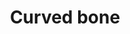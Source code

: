 ---
layout: item
title: Curved bone
item-id: 10977
datatable: true
id: 10977
name: "Curved bone"
members: true
lowalch: 2
highalch: 4
examine: "A curved Construction bone."
monsters:
  - id: 136
    name: "Ogre"
    members: true
    combat_level: 53
    wiki_url: "https://oldschool.runescape.wiki/w/Ogre#Level_53"
    drops:
      - quantity: "1"
        rarity: 0.00019950124688279303
        drop_requirements: null
  - id: 458
    name: "Lizard"
    members: true
    combat_level: 42
    wiki_url: "https://oldschool.runescape.wiki/w/Lizard"
    drops:
      - quantity: "1"
        rarity: 0.00019950124688279303
        drop_requirements: null
  - id: 477
    name: "Giant frog"
    members: true
    combat_level: 99
    wiki_url: "https://oldschool.runescape.wiki/w/Giant_frog#Level_99"
    drops:
      - quantity: "1"
        rarity: 0.00019950124688279303
        drop_requirements: null
  - id: 643
    name: "Arrg"
    members: true
    combat_level: 113
    wiki_url: "https://oldschool.runescape.wiki/w/Arrg#Normal"
    drops:
      - quantity: "1"
        rarity: 0.00019950124688279303
        drop_requirements: null
  - id: 648
    name: "Ice Troll"
    members: true
    combat_level: 124
    wiki_url: "https://oldschool.runescape.wiki/w/Ice_troll#Level_124"
    drops:
      - quantity: "1"
        rarity: 0.00019950124688279303
        drop_requirements: null
  - id: 649
    name: "Ice Troll"
    members: true
    combat_level: 123
    wiki_url: "https://oldschool.runescape.wiki/w/Ice_troll#Level_123"
    drops:
      - quantity: "1"
        rarity: 0.00019950124688279303
        drop_requirements: null
  - id: 650
    name: "Ice Troll"
    members: true
    combat_level: 120
    wiki_url: "https://oldschool.runescape.wiki/w/Ice_troll#Level_120"
    drops:
      - quantity: "1"
        rarity: 0.00019950124688279303
        drop_requirements: null
  - id: 651
    name: "Ice Troll"
    members: true
    combat_level: 121
    wiki_url: "https://oldschool.runescape.wiki/w/Ice_troll#Level_121"
    drops:
      - quantity: "1"
        rarity: 0.00019950124688279303
        drop_requirements: null
  - id: 680
    name: "Giant skeleton"
    members: true
    combat_level: 80
    wiki_url: "https://oldschool.runescape.wiki/w/Giant_skeleton_(Shadow_Dungeon)"
    drops:
      - quantity: "1"
        rarity: 0.00019950124688279303
        drop_requirements: null
  - id: 699
    name: "Ice troll"
    members: true
    combat_level: 124
    wiki_url: "https://oldschool.runescape.wiki/w/Ice_troll#Level_124"
    drops:
      - quantity: "1"
        rarity: 0.00019950124688279303
        drop_requirements: null
  - id: 700
    name: "Ice troll"
    members: true
    combat_level: 123
    wiki_url: "https://oldschool.runescape.wiki/w/Ice_troll#Level_123"
    drops:
      - quantity: "1"
        rarity: 0.00019950124688279303
        drop_requirements: null
  - id: 701
    name: "Ice troll"
    members: true
    combat_level: 120
    wiki_url: "https://oldschool.runescape.wiki/w/Ice_troll#Level_120"
    drops:
      - quantity: "1"
        rarity: 0.00019950124688279303
        drop_requirements: null
  - id: 702
    name: "Ice troll"
    members: true
    combat_level: 121
    wiki_url: "https://oldschool.runescape.wiki/w/Ice_troll#Level_121"
    drops:
      - quantity: "1"
        rarity: 0.00019950124688279303
        drop_requirements: null
  - id: 763
    name: "Giant Roc"
    members: true
    combat_level: 172
    wiki_url: "https://oldschool.runescape.wiki/w/Giant_Roc#Normal"
    drops:
      - quantity: "1"
        rarity: 0.00019950124688279303
        drop_requirements: null
  - id: 787
    name: "Suqah"
    members: true
    combat_level: 111
    wiki_url: "https://oldschool.runescape.wiki/w/Suqah"
    drops:
      - quantity: "1"
        rarity: 0.00019950124688279303
        drop_requirements: null
  - id: 852
    name: "Icelord"
    members: true
    combat_level: 51
    wiki_url: "https://oldschool.runescape.wiki/w/Icelord"
    drops:
      - quantity: "1"
        rarity: 0.00019950124688279303
        drop_requirements: null
  - id: 891
    name: "Moss Guardian"
    members: true
    combat_level: 84
    wiki_url: "https://oldschool.runescape.wiki/w/Moss_Guardian#Normal"
    drops:
      - quantity: "1"
        rarity: 0.00019950124688279303
        drop_requirements: null
  - id: 925
    name: "Rock"
    members: true
    combat_level: 111
    wiki_url: "https://oldschool.runescape.wiki/w/Rock_(Troll)"
    drops:
      - quantity: "1"
        rarity: 0.00019950124688279303
        drop_requirements: null
  - id: 926
    name: "Stick"
    members: true
    combat_level: 104
    wiki_url: "https://oldschool.runescape.wiki/w/Stick"
    drops:
      - quantity: "1"
        rarity: 0.00019950124688279303
        drop_requirements: null
  - id: 927
    name: "Pee Hat"
    members: true
    combat_level: 91
    wiki_url: "https://oldschool.runescape.wiki/w/Pee_Hat"
    drops:
      - quantity: "1"
        rarity: 0.00019950124688279303
        drop_requirements: null
  - id: 928
    name: "Kraka"
    members: true
    combat_level: 91
    wiki_url: "https://oldschool.runescape.wiki/w/Kraka"
    drops:
      - quantity: "1"
        rarity: 0.00019950124688279303
        drop_requirements: null
  - id: 931
    name: "Thrower Troll"
    members: true
    combat_level: 67
    wiki_url: "https://oldschool.runescape.wiki/w/Thrower_Troll"
    drops:
      - quantity: "1"
        rarity: 0.00019950124688279303
        drop_requirements: null
  - id: 936
    name: "Mountain troll"
    members: true
    combat_level: 69
    wiki_url: "https://oldschool.runescape.wiki/w/Mountain_troll#Level_69"
    drops:
      - quantity: "1"
        rarity: 0.00019950124688279303
        drop_requirements: null
  - id: 1047
    name: "Cave horror"
    members: true
    combat_level: 80
    wiki_url: "https://oldschool.runescape.wiki/w/Cave_horror"
    drops:
      - quantity: "1"
        rarity: 0.00019950124688279303
        drop_requirements: null
  - id: 1097
    name: "Sea Snake Young"
    members: true
    combat_level: 90
    wiki_url: "https://oldschool.runescape.wiki/w/Sea_Snake_Young"
    drops:
      - quantity: "1"
        rarity: 0.00019950124688279303
        drop_requirements: null
  - id: 1101
    name: "Giant Sea Snake"
    members: true
    combat_level: 149
    wiki_url: "https://oldschool.runescape.wiki/w/Giant_Sea_Snake"
    drops:
      - quantity: "1"
        rarity: 0.00019950124688279303
        drop_requirements: null
  - id: 1153
    name: "Ogre"
    members: true
    combat_level: 63
    wiki_url: "https://oldschool.runescape.wiki/w/Ogre#Level_63"
    drops:
      - quantity: "1"
        rarity: 0.00019950124688279303
        drop_requirements: null
  - id: 1834
    name: "Gorak"
    members: true
    combat_level: 145
    wiki_url: "https://oldschool.runescape.wiki/w/Gorak#Level_145"
    drops:
      - quantity: "1"
        rarity: 0.00019950124688279303
        drop_requirements: null
  - id: 1874
    name: "Ice troll runt"
    members: true
    combat_level: 74
    wiki_url: "https://oldschool.runescape.wiki/w/Ice_troll_runt"
    drops:
      - quantity: "1"
        rarity: 0.00019950124688279303
        drop_requirements: null
  - id: 1875
    name: "Ice troll male"
    members: true
    combat_level: 82
    wiki_url: "https://oldschool.runescape.wiki/w/Ice_troll_male"
    drops:
      - quantity: "1"
        rarity: 0.00019950124688279303
        drop_requirements: null
  - id: 1876
    name: "Ice troll female"
    members: true
    combat_level: 82
    wiki_url: "https://oldschool.runescape.wiki/w/Ice_troll_female"
    drops:
      - quantity: "1"
        rarity: 0.00019950124688279303
        drop_requirements: null
  - id: 1877
    name: "Ice troll grunt"
    members: true
    combat_level: 100
    wiki_url: "https://oldschool.runescape.wiki/w/Ice_troll_grunt"
    drops:
      - quantity: "1"
        rarity: 0.00019950124688279303
        drop_requirements: null
  - id: 2075
    name: "Fire giant"
    members: true
    combat_level: 86
    wiki_url: "https://oldschool.runescape.wiki/w/Fire_giant#Level_86"
    drops:
      - quantity: "1"
        rarity: 0.00019950124688279303
        drop_requirements: null
  - id: 2085
    name: "Ice giant"
    members: false
    combat_level: 53
    wiki_url: "https://oldschool.runescape.wiki/w/Ice_giant#Level_53"
    drops:
      - quantity: "1"
        rarity: 0.00019950124688279303
        drop_requirements: null
  - id: 2090
    name: "Moss giant"
    members: false
    combat_level: 42
    wiki_url: "https://oldschool.runescape.wiki/w/Moss_giant#Level_42"
    drops:
      - quantity: "1"
        rarity: 0.00019950124688279303
        drop_requirements: null
  - id: 2097
    name: "Cyclops"
    members: true
    combat_level: 56
    wiki_url: "https://oldschool.runescape.wiki/w/Cyclops#Level_56"
    drops:
      - quantity: "1"
        rarity: 0.00019950124688279303
        drop_requirements: null
  - id: 2098
    name: "Hill Giant"
    members: false
    combat_level: 28
    wiki_url: "https://oldschool.runescape.wiki/w/Hill_Giant#1"
    drops:
      - quantity: "1"
        rarity: 0.00019950124688279303
        drop_requirements: null
  - id: 2137
    name: "Cyclops"
    members: true
    combat_level: 106
    wiki_url: "https://oldschool.runescape.wiki/w/Cyclops#Level_106"
    drops:
      - quantity: "1"
        rarity: 0.00019950124688279303
        drop_requirements: null
  - id: 2215
    name: "General Graardor"
    members: true
    combat_level: 624
    wiki_url: "https://oldschool.runescape.wiki/w/General_Graardor"
    drops:
      - quantity: "1"
        rarity: 0.00019950124688279303
        drop_requirements: null
  - id: 2233
    name: "Ogre"
    members: true
    combat_level: 58
    wiki_url: "https://oldschool.runescape.wiki/w/Ogre#Level_58"
    drops:
      - quantity: "1"
        rarity: 0.00019950124688279303
        drop_requirements: null
  - id: 2235
    name: "Cyclops"
    members: true
    combat_level: 81
    wiki_url: "https://oldschool.runescape.wiki/w/Cyclops#Level_81"
    drops:
      - quantity: "1"
        rarity: 0.00019950124688279303
        drop_requirements: null
  - id: 2464
    name: "Cyclops"
    members: true
    combat_level: 76
    wiki_url: "https://oldschool.runescape.wiki/w/Cyclops#Level_76"
    drops:
      - quantity: "1"
        rarity: 0.00019950124688279303
        drop_requirements: null
  - id: 2592
    name: "Mogre"
    members: true
    combat_level: 60
    wiki_url: "https://oldschool.runescape.wiki/w/Mogre"
    drops:
      - quantity: "1"
        rarity: 0.00019950124688279303
        drop_requirements: null
  - id: 2946
    name: "Nail beast"
    members: true
    combat_level: 69
    wiki_url: "https://oldschool.runescape.wiki/w/Nail_beast#Level_69"
    drops:
      - quantity: "1"
        rarity: 0.00019950124688279303
        drop_requirements: null
  - id: 2947
    name: "Nail beast"
    members: true
    combat_level: 98
    wiki_url: "https://oldschool.runescape.wiki/w/Nail_beast#Level_98"
    drops:
      - quantity: "1"
        rarity: 0.00019950124688279303
        drop_requirements: null
  - id: 2948
    name: "Nail beast"
    members: true
    combat_level: 141
    wiki_url: "https://oldschool.runescape.wiki/w/Nail_beast#Level_141"
    drops:
      - quantity: "1"
        rarity: 0.00019950124688279303
        drop_requirements: null
  - id: 3141
    name: "Gorak"
    members: true
    combat_level: 149
    wiki_url: "https://oldschool.runescape.wiki/w/Gorak#Level_149"
    drops:
      - quantity: "1"
        rarity: 0.00019950124688279303
        drop_requirements: null
  - id: 3162
    name: "Kree'arra"
    members: true
    combat_level: 580
    wiki_url: "https://oldschool.runescape.wiki/w/Kree'arra"
    drops:
      - quantity: "1"
        rarity: 0.00019950124688279303
        drop_requirements: null
  - id: 3329
    name: "Giant Champion"
    members: true
    combat_level: 56
    wiki_url: "https://oldschool.runescape.wiki/w/Giant_Champion"
    drops:
      - quantity: "1"
        rarity: 0.00019950124688279303
        drop_requirements: null
  - id: 3600
    name: "Frogeel"
    members: true
    combat_level: 103
    wiki_url: "https://oldschool.runescape.wiki/w/Frogeel"
    drops:
      - quantity: "1"
        rarity: 0.00019950124688279303
        drop_requirements: null
  - id: 3851
    name: "Moss giant"
    members: true
    combat_level: 48
    wiki_url: "https://oldschool.runescape.wiki/w/Moss_giant#Level_48"
    drops:
      - quantity: "1"
        rarity: 0.00019950124688279303
        drop_requirements: null
  - id: 4005
    name: "Dark beast"
    members: true
    combat_level: 182
    wiki_url: "https://oldschool.runescape.wiki/w/Dark_beast"
    drops:
      - quantity: "1"
        rarity: 0.00019950124688279303
        drop_requirements: null
  - id: 4067
    name: "Black Knight Titan"
    members: true
    combat_level: 120
    wiki_url: "https://oldschool.runescape.wiki/w/Black_Knight_Titan#Normal"
    drops:
      - quantity: "1"
        rarity: 0.00019950124688279303
        drop_requirements: null
  - id: 4120
    name: "Troll general"
    members: true
    combat_level: 113
    wiki_url: "https://oldschool.runescape.wiki/w/Troll_general#Sword"
    drops:
      - quantity: "1"
        rarity: 0.00019950124688279303
        drop_requirements: null
  - id: 4123
    name: "Troll spectator"
    members: true
    combat_level: 71
    wiki_url: "https://oldschool.runescape.wiki/w/Troll_spectator"
    drops:
      - quantity: "1"
        rarity: 0.00019950124688279303
        drop_requirements: null
  - id: 4130
    name: "Dad"
    members: true
    combat_level: 101
    wiki_url: "https://oldschool.runescape.wiki/w/Dad#Normal"
    drops:
      - quantity: "1"
        rarity: 0.00019950124688279303
        drop_requirements: null
  - id: 4131
    name: "Twig"
    members: true
    combat_level: 71
    wiki_url: "https://oldschool.runescape.wiki/w/Twig#Awake"
    drops:
      - quantity: "1"
        rarity: 0.00019950124688279303
        drop_requirements: null
  - id: 4132
    name: "Berry"
    members: true
    combat_level: 71
    wiki_url: "https://oldschool.runescape.wiki/w/Berry#Awake"
    drops:
      - quantity: "1"
        rarity: 0.00019950124688279303
        drop_requirements: null
  - id: 4135
    name: "Thrower troll"
    members: true
    combat_level: 68
    wiki_url: "https://oldschool.runescape.wiki/w/Thrower_troll_(Trollheim)"
    drops:
      - quantity: "1"
        rarity: 0.00019950124688279303
        drop_requirements: null
  - id: 4143
    name: "Mountain troll"
    members: true
    combat_level: 71
    wiki_url: "https://oldschool.runescape.wiki/w/Mountain_troll#Level_71"
    drops:
      - quantity: "1"
        rarity: 0.00019950124688279303
        drop_requirements: null
  - id: 4184
    name: "Crocodile"
    members: true
    combat_level: 63
    wiki_url: "https://oldschool.runescape.wiki/w/Crocodile"
    drops:
      - quantity: "1"
        rarity: 0.00019950124688279303
        drop_requirements: null
  - id: 4308
    name: "Sea troll"
    members: true
    combat_level: 79
    wiki_url: "https://oldschool.runescape.wiki/w/Sea_troll#Level_79"
    drops:
      - quantity: "1"
        rarity: 0.00019950124688279303
        drop_requirements: null
  - id: 4309
    name: "Sea troll"
    members: true
    combat_level: 65
    wiki_url: "https://oldschool.runescape.wiki/w/Sea_troll#Level_65"
    drops:
      - quantity: "1"
        rarity: 0.00019950124688279303
        drop_requirements: null
  - id: 4310
    name: "Sea troll"
    members: true
    combat_level: 87
    wiki_url: "https://oldschool.runescape.wiki/w/Sea_troll#Level_87"
    drops:
      - quantity: "1"
        rarity: 0.00019950124688279303
        drop_requirements: null
  - id: 4311
    name: "Sea troll"
    members: true
    combat_level: 101
    wiki_url: "https://oldschool.runescape.wiki/w/Sea_troll#Level_101"
    drops:
      - quantity: "1"
        rarity: 0.00019950124688279303
        drop_requirements: null
  - id: 4362
    name: "Ogre chieftain"
    members: true
    combat_level: 81
    wiki_url: "https://oldschool.runescape.wiki/w/Ogre_chieftain"
    drops:
      - quantity: "1"
        rarity: 0.00019950124688279303
        drop_requirements: null
  - id: 4367
    name: "Gorad"
    members: true
    combat_level: 68
    wiki_url: "https://oldschool.runescape.wiki/w/Gorad"
    drops:
      - quantity: "1"
        rarity: 0.00019950124688279303
        drop_requirements: null
  - id: 4381
    name: "Enclave guard"
    members: true
    combat_level: 83
    wiki_url: "https://oldschool.runescape.wiki/w/Enclave_guard"
    drops:
      - quantity: "1"
        rarity: 0.00019950124688279303
        drop_requirements: null
  - id: 5054
    name: "Skeleton Hellhound"
    members: true
    combat_level: 97
    wiki_url: "https://oldschool.runescape.wiki/w/Skeleton_Hellhound#Normal"
    drops:
      - quantity: "1"
        rarity: 0.00019950124688279303
        drop_requirements: null
  - id: 5129
    name: "Glod"
    members: true
    combat_level: 138
    wiki_url: "https://oldschool.runescape.wiki/w/Glod#Normal"
    drops:
      - quantity: "1"
        rarity: 0.00019950124688279303
        drop_requirements: null
  - id: 5779
    name: "Giant Mole"
    members: true
    combat_level: 230
    wiki_url: "https://oldschool.runescape.wiki/w/Giant_Mole"
    drops:
      - quantity: "1"
        rarity: 0.00019950124688279303
        drop_requirements: null
  - id: 5826
    name: "Ice troll grunt"
    members: true
    combat_level: 102
    wiki_url: "https://oldschool.runescape.wiki/w/Ice_troll_grunt"
    drops:
      - quantity: "1"
        rarity: 0.00019950124688279303
        drop_requirements: null
  - id: 6297
    name: "Glod (hard)"
    members: true
    combat_level: 276
    wiki_url: "https://oldschool.runescape.wiki/w/Glod#Hard"
    drops:
      - quantity: "1"
        rarity: 0.00019950124688279303
        drop_requirements: null
  - id: 6299
    name: "Black Knight Titan (hard)"
    members: true
    combat_level: 210
    wiki_url: "https://oldschool.runescape.wiki/w/Black_Knight_Titan#Hard"
    drops:
      - quantity: "1"
        rarity: 0.00019950124688279303
        drop_requirements: null
  - id: 6323
    name: "Giant Roc (hard)"
    members: true
    combat_level: 257
    wiki_url: "https://oldschool.runescape.wiki/w/Giant_Roc#Hard"
    drops:
      - quantity: "1"
        rarity: 0.00019950124688279303
        drop_requirements: null
  - id: 6325
    name: "Moss Guardian (hard)"
    members: true
    combat_level: 182
    wiki_url: "https://oldschool.runescape.wiki/w/Moss_Guardian#Hard"
    drops:
      - quantity: "1"
        rarity: 0.00019950124688279303
        drop_requirements: null
  - id: 6326
    name: "Skeleton Hellhound (hard)"
    members: true
    combat_level: 198
    wiki_url: "https://oldschool.runescape.wiki/w/Skeleton_Hellhound#Hard"
    drops:
      - quantity: "1"
        rarity: 0.00019950124688279303
        drop_requirements: null
  - id: 6330
    name: "Dad (hard)"
    members: true
    combat_level: 201
    wiki_url: "https://oldschool.runescape.wiki/w/Dad#Hard"
    drops:
      - quantity: "1"
        rarity: 0.00019950124688279303
        drop_requirements: null
  - id: 6331
    name: "Arrg (hard)"
    members: true
    combat_level: 210
    wiki_url: "https://oldschool.runescape.wiki/w/Arrg#Hard"
    drops:
      - quantity: "1"
        rarity: 0.00019950124688279303
        drop_requirements: null
  - id: 6473
    name: "Terror dog"
    members: true
    combat_level: 110
    wiki_url: "https://oldschool.runescape.wiki/w/Terror_dog#Level_110"
    drops:
      - quantity: "1"
        rarity: 0.00019950124688279303
        drop_requirements: null
  - id: 6474
    name: "Terror dog"
    members: true
    combat_level: 100
    wiki_url: "https://oldschool.runescape.wiki/w/Terror_dog#Level_100"
    drops:
      - quantity: "1"
        rarity: 0.00019950124688279303
        drop_requirements: null
  - id: 6503
    name: "Callisto"
    members: true
    combat_level: 470
    wiki_url: "https://oldschool.runescape.wiki/w/Callisto"
    drops:
      - quantity: "1"
        rarity: 0.00019950124688279303
        drop_requirements: null
  - id: 6504
    name: "Venenatis"
    members: true
    combat_level: 464
    wiki_url: "https://oldschool.runescape.wiki/w/Venenatis"
    drops:
      - quantity: "1"
        rarity: 0.00019950124688279303
        drop_requirements: null
  - id: 6604
    name: "Mammoth"
    members: true
    combat_level: 80
    wiki_url: "https://oldschool.runescape.wiki/w/Mammoth"
    drops:
      - quantity: "1"
        rarity: 0.00019950124688279303
        drop_requirements: null
  - id: 6611
    name: "Vet'ion"
    members: true
    combat_level: 454
    wiki_url: "https://oldschool.runescape.wiki/w/Vet'ion#Normal"
    drops:
      - quantity: "1"
        rarity: 0.00019950124688279303
        drop_requirements: null
  - id: 6612
    name: "Vet'ion Reborn"
    members: true
    combat_level: 454
    wiki_url: "https://oldschool.runescape.wiki/w/Vet'ion#Reborn"
    drops:
      - quantity: "1"
        rarity: 0.00019950124688279303
        drop_requirements: null
  - id: 6766
    name: "Lizardman shaman"
    members: true
    combat_level: 150
    wiki_url: "https://oldschool.runescape.wiki/w/Lizardman_shaman#Standard"
    drops:
      - quantity: "1"
        rarity: 0.00019950124688279303
        drop_requirements: null
  - id: 7095
    name: "Tortured gorilla"
    members: true
    combat_level: 142
    wiki_url: "https://oldschool.runescape.wiki/w/Tortured_gorilla#Level_142"
    drops:
      - quantity: "1"
        rarity: 0.00019950124688279303
        drop_requirements: null
  - id: 7150
    name: "Tortured gorilla"
    members: true
    combat_level: 141
    wiki_url: "https://oldschool.runescape.wiki/w/Tortured_gorilla#Level_141"
    drops:
      - quantity: "1"
        rarity: 0.00019950124688279303
        drop_requirements: null
  - id: 7251
    name: "Fire giant"
    members: true
    combat_level: 109
    wiki_url: "https://oldschool.runescape.wiki/w/Fire_giant#Level_109"
    drops:
      - quantity: "1"
        rarity: 0.00019950124688279303
        drop_requirements: null
  - id: 7252
    name: "Fire giant"
    members: true
    combat_level: 104
    wiki_url: "https://oldschool.runescape.wiki/w/Fire_giant#Level_104"
    drops:
      - quantity: "1"
        rarity: 0.00019950124688279303
        drop_requirements: null
  - id: 7401
    name: "Cave abomination"
    members: true
    combat_level: 206
    wiki_url: "https://oldschool.runescape.wiki/w/Cave_abomination"
    drops:
      - quantity: "1"
        rarity: 0.00019950124688279303
        drop_requirements: null
  - id: 7409
    name: "Night beast"
    members: true
    combat_level: 374
    wiki_url: "https://oldschool.runescape.wiki/w/Night_beast"
    drops:
      - quantity: "1"
        rarity: 0.00019950124688279303
        drop_requirements: null
  - id: 7416
    name: "Obor"
    members: false
    combat_level: 106
    wiki_url: "https://oldschool.runescape.wiki/w/Obor"
    drops:
      - quantity: "1"
        rarity: 0.00019950124688279303
        drop_requirements: null
  - id: 7562
    name: "Muttadile"
    members: true
    combat_level: 0
    wiki_url: "https://oldschool.runescape.wiki/w/Muttadile"
    drops:
      - quantity: "1"
        rarity: 0.00019950124688279303
        drop_requirements: null
  - id: 7573
    name: "Lizardman shaman"
    members: true
    combat_level: 0
    wiki_url: "https://oldschool.runescape.wiki/w/Lizardman_shaman#Standard"
    drops:
      - quantity: "1"
        rarity: 0.00019950124688279303
        drop_requirements: null
  - id: 7604
    name: "Skeletal Mystic"
    members: true
    combat_level: 0
    wiki_url: "https://oldschool.runescape.wiki/w/Skeletal_Mystic"
    drops:
      - quantity: "1"
        rarity: 0.00019950124688279303
        drop_requirements: null
  - id: 7878
    name: "Ice giant"
    members: true
    combat_level: 67
    wiki_url: "https://oldschool.runescape.wiki/w/Ice_giant#Level_67"
    drops:
      - quantity: "1"
        rarity: 0.00019950124688279303
        drop_requirements: null
  - id: 7989
    name: "Ogress Warrior"
    members: false
    combat_level: 82
    wiki_url: "https://oldschool.runescape.wiki/w/Ogress_Warrior"
    drops:
      - quantity: "1"
        rarity: 0.00019950124688279303
        drop_requirements: null
  - id: 7991
    name: "Ogress Shaman"
    members: false
    combat_level: 82
    wiki_url: "https://oldschool.runescape.wiki/w/Ogress_Shaman"
    drops:
      - quantity: "1"
        rarity: 0.00019950124688279303
        drop_requirements: null
  - id: 8195
    name: "Bryophyta"
    members: false
    combat_level: 128
    wiki_url: "https://oldschool.runescape.wiki/w/Bryophyta"
    drops:
      - quantity: "1"
        rarity: 0.00019950124688279303
        drop_requirements: null
  - id: 8388
    name: "Sotetseg"
    members: true
    combat_level: 995
    wiki_url: "https://oldschool.runescape.wiki/w/Sotetseg"
    drops:
      - quantity: "1"
        rarity: 0.00019950124688279303
        drop_requirements: null
  - id: 8700
    name: "Giant frog"
    members: false
    combat_level: 13
    wiki_url: "https://oldschool.runescape.wiki/w/Giant_frog#Level_13"
    drops:
      - quantity: "1"
        rarity: 0.00019950124688279303
        drop_requirements: null
  - id: 8736
    name: "Moss Giant"
    members: true
    combat_level: 84
    wiki_url: "https://oldschool.runescape.wiki/w/Moss_giant#Level_84"
    drops:
      - quantity: "1"
        rarity: 0.00019950124688279303
        drop_requirements: null
  - id: 9258
    name: "Basilisk Sentinel"
    members: true
    combat_level: 358
    wiki_url: "https://oldschool.runescape.wiki/w/Basilisk_Sentinel"
    drops:
      - quantity: "1"
        rarity: 0.00019950124688279303
        drop_requirements: null
  - id: 9293
    name: "Basilisk Knight"
    members: true
    combat_level: 204
    wiki_url: "https://oldschool.runescape.wiki/w/Basilisk_Knight"
    drops:
      - quantity: "1"
        rarity: 0.00019950124688279303
        drop_requirements: null
  - id: 10435
    name: "Sourhog"
    members: true
    combat_level: 37
    wiki_url: "https://oldschool.runescape.wiki/w/Sourhog"
    drops:
      - quantity: "1"
        rarity: 0.00019950124688279303
        drop_requirements: null
  - id: 10493
    name: "Headless Beast"
    members: true
    combat_level: 82
    wiki_url: "https://oldschool.runescape.wiki/w/Headless_Beast"
    drops:
      - quantity: "1"
        rarity: 0.00019950124688279303
        drop_requirements: null
---
